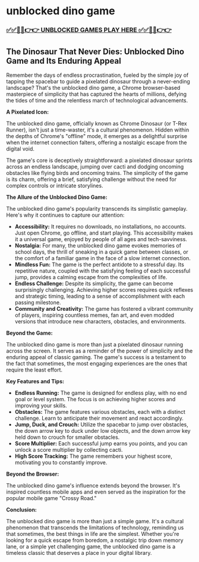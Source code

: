 # unblocked dino game

### [✅✅🔴🔴👉👉 UNBLOCKED GAMES PLAY HERE ✅✅🔴🔴👉👉](https://topstoryindia.com)

## The Dinosaur That Never Dies: Unblocked Dino Game and Its Enduring Appeal

Remember the days of endless procrastination, fueled by the simple joy of tapping the spacebar to guide a pixelated dinosaur through a never-ending landscape? That's the unblocked dino game, a Chrome browser-based masterpiece of simplicity that has captured the hearts of millions, defying the tides of time and the relentless march of technological advancements. 

**A Pixelated Icon:**

The unblocked dino game, officially known as Chrome Dinosaur (or T-Rex Runner), isn't just a time-waster, it's a cultural phenomenon. Hidden within the depths of Chrome's "offline" mode, it emerges as a delightful surprise when the internet connection falters, offering a nostalgic escape from the digital void. 

The game's core is deceptively straightforward: a pixelated dinosaur sprints across an endless landscape, jumping over cacti and dodging oncoming obstacles like flying birds and oncoming trains. The simplicity of the game is its charm, offering a brief, satisfying challenge without the need for complex controls or intricate storylines. 

**The Allure of the Unblocked Dino Game:**

The unblocked dino game's popularity transcends its simplistic gameplay. Here's why it continues to capture our attention:

* **Accessibility:** It requires no downloads, no installations, no accounts. Just open Chrome, go offline, and start playing. This accessibility makes it a universal game, enjoyed by people of all ages and tech-savviness.
* **Nostalgia:** For many, the unblocked dino game evokes memories of school days, the thrill of sneaking in a quick game between classes, or the comfort of a familiar game in the face of a slow internet connection. 
* **Mindless Fun:** The game is the perfect antidote to a stressful day. Its repetitive nature, coupled with the satisfying feeling of each successful jump, provides a calming escape from the complexities of life. 
* **Endless Challenge:**  Despite its simplicity, the game can become surprisingly challenging. Achieving higher scores requires quick reflexes and strategic timing, leading to a sense of accomplishment with each passing milestone. 
* **Community and Creativity:** The game has fostered a vibrant community of players, inspiring countless memes, fan art, and even modded versions that introduce new characters, obstacles, and environments.

**Beyond the Game:**

The unblocked dino game is more than just a pixelated dinosaur running across the screen. It serves as a reminder of the power of simplicity and the enduring appeal of classic gaming. The game's success is a testament to the fact that sometimes, the most engaging experiences are the ones that require the least effort. 

**Key Features and Tips:**

* **Endless Running:** The game is designed for endless play, with no end goal or level system. The focus is on achieving higher scores and improving your skills.
* **Obstacles:** The game features various obstacles, each with a distinct challenge. Learn to anticipate their movement and react accordingly.
* **Jump, Duck, and Crouch:** Utilize the spacebar to jump over obstacles, the down arrow key to duck under low objects, and the down arrow key held down to crouch for smaller obstacles. 
* **Score Multiplier:**  Each successful jump earns you points, and you can unlock a score multiplier by collecting cacti. 
* **High Score Tracking:** The game remembers your highest score, motivating you to constantly improve. 

**Beyond the Browser:**

The unblocked dino game's influence extends beyond the browser. It's inspired countless mobile apps and even served as the inspiration for the popular mobile game "Crossy Road."

**Conclusion:**

The unblocked dino game is more than just a simple game. It's a cultural phenomenon that transcends the limitations of technology, reminding us that sometimes, the best things in life are the simplest. Whether you're looking for a quick escape from boredom, a nostalgic trip down memory lane, or a simple yet challenging game, the unblocked dino game is a timeless classic that deserves a place in your digital library. 
